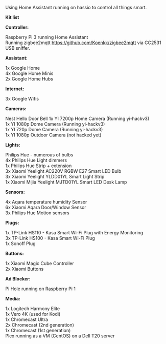 Using Home Assistant running on hassio to control all things smart.<br />

<b>Kit list</b>

<b>Controller:</b>

Raspberry Pi 3 running Home Assistant<br />
Running zigbee2mqtt https://github.com/Koenkk/zigbee2mqtt  via CC2531 USB sniffer.

<b>Assistant:</b>

1x Google Home<br />
4x Google Home Minis<br />
2x Google Home Hubs<br />

<b>Internet:</b>

3x Google Wifis

<b>Cameras:</b>

Nest Hello Door Bell
1x YI 7200p Home Camera (Running yi-hackv3)<br />
1x YI 1080p Dome Camera (Running yi-hackv3)<br />
1x YI 720p Dome Camera (Running yi-hackv3)<br />
1x YI 1080p Outdoor Camera (not hacked yet)

<b>Lights:</b>

Philips Hue - numerous of bulbs<br />
4x Philips Hue Light dimmers<br />
1x Philips Hue Strip + extension<br />
3x Xiaomi Yeelight AC220V RGBW E27 Smart LED Bulb<br />
3x Xiaomi Yeelight YLDD01YL Smart Light Strip<br />
1x Xiaomi Mijia Yeelight MJTD01YL Smart LED Desk Lamp

<b>Sensors:</b>

4x Aqara temperature humidity Sensor<br />
6x Xiaomi Aqara Door/Window Sensor<br />
3x Philips Hue Motion sensors

<b>Plugs:</b>

1x TP-Link HS110 - Kasa Smart Wi-Fi Plug with Energy Monitoring<br />
3x TP-Link HS100 - Kasa Smart Wi-Fi Plug<br />
1x Sonoff Plug

<b>Buttons:</b>

1x Xiaomi Magic Cube Controller<br />
2x Xiaomi Buttons

<b>Ad Blocker:</b>

Pi Hole running on Raspberry Pi 1

<b>Media:</b>

1x Logitech Harmony Elite<br />
1x Vero 4K (used for Kodi)<br />
1x Chromecast Ultra<br />
2x Chromecast (2nd generation)<br />
1x Chromecast (1st generation)<br />
Plex running as a VM (CentOS) on a Dell T20 server 
